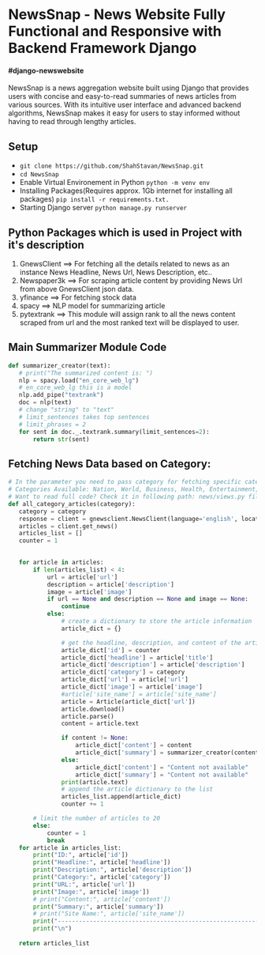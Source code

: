 # NewsSnap - News Website Fully Functional and Responsive with Backend Framework Django
#### #django-newswebsite
NewsSnap is a news aggregation website built using Django that provides users with concise and easy-to-read summaries of news articles from various sources. With its intuitive user interface and advanced backend algorithms, NewsSnap makes it easy for users to stay informed without having to read through lengthy articles.

## Setup
- ```git clone https://github.com/ShahStavan/NewsSnap.git```
- ```cd NewsSnap```
- Enable Virtual Environement in Python
  ```python -m venv env```
- Installing Packages(Requires approx. 1Gb internet for installing all packages)
  ```pip install -r requirements.txt.```
- Starting Django server
  ```python manage.py runserver```
  
 ## Python Packages which is used in Project with it's description
  1. GnewsClient ==> For fetching all the details related to news as an instance News Headline, News Url, News Description, etc..
  2. Newspaper3k ==> For scraping article content by providing News Url from above GnewsClient json data.
  3. yfinance ==> For fetching stock data
  4. spacy ==> NLP model for summarizing article
  5. pytextrank ==> This module will assign rank to all the news content scraped from url and the most ranked text will be displayed to user.
  
 ## Main Summarizer Module Code
 ```python
 def summarizer_creator(text):
    # print("The summarized content is: ")
    nlp = spacy.load("en_core_web_lg")
    # en_core_web_lg this is a model
    nlp.add_pipe("textrank")
    doc = nlp(text)
    # change "string" to "text"
    # limit_sentences takes top sentences
    # limit_phrases = 2
    for sent in doc._.textrank.summary(limit_sentences=2):
        return str(sent)
 ```
 ## Fetching News Data based on Category:
 ```python
 # In the parameter you need to pass category for fetching specific category news
 # Categories Available: Nation, World, Business, Health, Entertainment, Sports, Science and Technology
 # Want to read full code? Check it in following path: news/views.py file
 def all_category_articles(category):
    category = category
    response = client = gnewsclient.NewsClient(language='english', location='india', topic=category, max_results=10, use_opengraph=True)
    articles = client.get_news()
    articles_list = []
    counter = 1
    

    for article in articles:
        if len(articles_list) < 4:
            url = article['url']
            description = article['description']
            image = article['image']
            if url == None and description == None and image == None:
                continue
            else:
                # create a dictionary to store the article information
                article_dict = {}

                # get the headline, description, and content of the article
                article_dict['id'] = counter
                article_dict['headline'] = article['title']
                article_dict['description'] = article['description']
                article_dict['category'] = category
                article_dict['url'] = article['url']
                article_dict['image'] = article['image']
                #article['site_name'] = article['site_name']
                article = Article(article_dict['url'])
                article.download()
                article.parse()
                content = article.text

                if content != None:
                    article_dict['content'] = content
                    article_dict['summary'] = summarizer_creator(content)
                else:
                    article_dict['content'] = "Content not available"
                    article_dict['summary'] = "Content not available"
                print(article.text)
                # append the article dictionary to the list
                articles_list.append(article_dict)
                counter += 1

        # limit the number of articles to 20
        else:
            counter = 1
            break
    for article in articles_list:
        print("ID:", article['id'])
        print("Headline:", article['headline'])
        print("Description:", article['description'])
        print("Category:", article['category'])
        print("URL:", article['url'])
        print("Image:", article['image'])
        # print("Content:", article['content'])
        print("Summary:", article['summary'])
        # print("Site Name:", article['site_name'])
        print("---------------------------------------------------------------")
        print("\n")
        
    return articles_list
 ```
  
